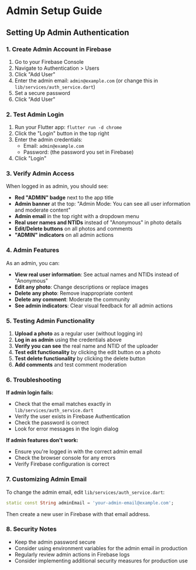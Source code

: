 # Admin Setup Guide

## Setting Up Admin Authentication

### 1. Create Admin Account in Firebase

1. Go to your Firebase Console
2. Navigate to Authentication > Users
3. Click "Add User"
4. Enter the admin email: `admin@example.com` (or change this in `lib/services/auth_service.dart`)
5. Set a secure password
6. Click "Add User"

### 2. Test Admin Login

1. Run your Flutter app: `flutter run -d chrome`
2. Click the "Login" button in the top right
3. Enter the admin credentials:
   - Email: `admin@example.com`
   - Password: (the password you set in Firebase)
4. Click "Login"

### 3. Verify Admin Access

When logged in as admin, you should see:

- **Red "ADMIN" badge** next to the app title
- **Admin banner** at the top: "Admin Mode: You can see all user information and moderate content"
- **Admin email** in the top right with a dropdown menu
- **Real user names and NTIDs** instead of "Anonymous" in photo details
- **Edit/Delete buttons** on all photos and comments
- **"ADMIN" indicators** on all admin actions

### 4. Admin Features

As an admin, you can:

- **View real user information**: See actual names and NTIDs instead of "Anonymous"
- **Edit any photo**: Change descriptions or replace images
- **Delete any photo**: Remove inappropriate content
- **Delete any comment**: Moderate the community
- **See admin indicators**: Clear visual feedback for all admin actions

### 5. Testing Admin Functionality

1. **Upload a photo** as a regular user (without logging in)
2. **Log in as admin** using the credentials above
3. **Verify you can see** the real name and NTID of the uploader
4. **Test edit functionality** by clicking the edit button on a photo
5. **Test delete functionality** by clicking the delete button
6. **Add comments** and test comment moderation

### 6. Troubleshooting

**If admin login fails:**
- Check that the email matches exactly in `lib/services/auth_service.dart`
- Verify the user exists in Firebase Authentication
- Check the password is correct
- Look for error messages in the login dialog

**If admin features don't work:**
- Ensure you're logged in with the correct admin email
- Check the browser console for any errors
- Verify Firebase configuration is correct

### 7. Customizing Admin Email

To change the admin email, edit `lib/services/auth_service.dart`:

```dart
static const String adminEmail = 'your-admin-email@example.com';
```

Then create a new user in Firebase with that email address.

### 8. Security Notes

- Keep the admin password secure
- Consider using environment variables for the admin email in production
- Regularly review admin actions in Firebase logs
- Consider implementing additional security measures for production use 